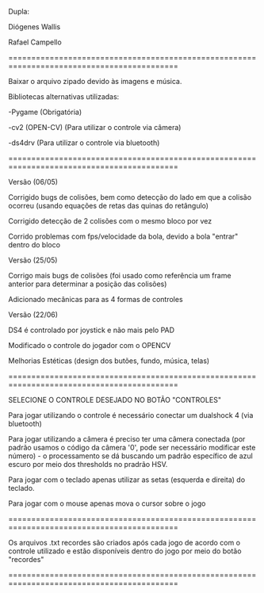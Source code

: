 Dupla: 

Diógenes Wallis

Rafael Campello

===========================================================================================

Baixar o arquivo zipado devido às imagens e música.

Bibliotecas alternativas utilizadas:

-Pygame (Obrigatória)

-cv2 (OPEN-CV) (Para utilizar o controle via câmera)

-ds4drv (Para utilizar o controle via bluetooth)

===========================================================================================

Versão (06/05)

Corrigido bugs de colisões, bem como detecção do lado em que a colisão ocorreu (usando equações de retas das quinas do retângulo)

Corrigido detecção de 2 colisões com o mesmo bloco por vez

Corrido problemas com fps/velocidade da bola, devido a bola "entrar" dentro do bloco

Versão (25/05)

Corrigo mais bugs de colisões (foi usado como referência um frame anterior para determinar a posição das colisões)

Adicionado mecânicas para as 4 formas de controles

Versão (22/06)

DS4 é controlado por joystick e não mais pelo PAD

Modificado o controle do jogador com o OPENCV

Melhorias Estéticas (design dos butões, fundo, música, telas)

===========================================================================================

SELECIONE O CONTROLE DESEJADO NO BOTÃO "CONTROLES"


Para jogar utilizando o controle é necessário conectar um dualshock 4 (via bluetooth)

Para jogar utilizando a câmera é preciso ter uma câmera conectada (por padrão usamos o código da câmera '0', pode ser necessário modificar este número) - o processamento se dá buscando um padrão específico de azul escuro por meio dos thresholds no pradrão HSV.

Para jogar com o teclado apenas utilizar as setas (esquerda e direita) do teclado.

Para jogar com o mouse apenas mova o cursor sobre o jogo

===========================================================================================

Os arquivos .txt recordes são criados após cada jogo de acordo com o controle utilizado e estão disponíveis dentro do jogo por meio do botão "recordes"

===========================================================================================
